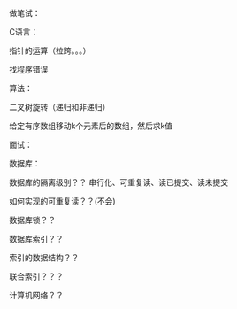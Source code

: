 做笔试：

C语言：

指针的运算（拉跨。。。）

找程序错误

算法：

二叉树旋转（递归和非递归）

给定有序数组移动k个元素后的数组，然后求k值

面试：

数据库： 

数据库的隔离级别？？ 串行化、可重复读、读已提交、读未提交

如何实现的可重复读？？(不会)

数据库锁？？

数据库索引？？ 

索引的数据结构？？

联合索引？？？

计算机网络？？








